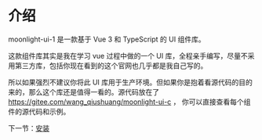 # 介绍

moonlight-ui-1 是一款基于 Vue 3 和 TypeScript 的 UI 组件库。

这款组件库其实是我在学习 vue 过程中做的一个 UI 库，全程亲手编写，尽量不采用第三方库，包括你现在看到的这个官网也几乎都是我自己写的。

所以如果强烈不建议你将此 UI 库用于生产环境。但如果你是抱着看源代码的目的来的，那么这个库还是值得一看的。源代码放在了 https://gitee.com/wang_qiushuang/moonlight-ui-c ， 你可以直接查看每个组件的源代码和示例。

下一节：[安装](#/doc/install)
